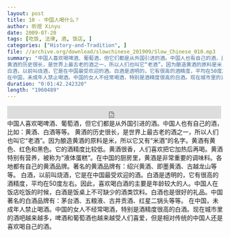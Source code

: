 ```yaml
---
layout: post
title: 10 - 中国人喝什么？
author: 昕煜 Xinyu
date: 2009-07-20
tags: [吃饭, 法律, 酒, 饭店, ]
categories: ["History-and-Tradition", ]
file: //archive.org/download/slowchinese_201909/Slow_Chinese_010.mp3
summary: "中国人喜欢喝啤酒、葡萄酒，但它们都是从外国引进的酒。中国人也有自己的酒，比如：黄酒、白酒等等。  
黄酒的历史很长，是世界上最古老的酒之一，所以人们也叫它“老酒”。因为酿造黄酒的原料是米，所以它又有“米酒”的名字。黄酒有黄色、红色和黑色。它的酒精度比较低。黄酒很香，人们喜欢把它加热后再喝。黄酒特别有营养，被称为“液体蛋糕”。在中国的厨房里，黄酒是非常重要的调味料。各地都有自己的黄酒品牌。著名的黄酒品牌有：绍兴黄酒、即墨黄酒、古越龙山等等。  
白酒，以前叫烧酒，它是在中国最受欢迎的酒。白酒是透明的，它有很高的酒精度，平均在50度左右。因此，喜欢喝白酒的主要是年龄较大的人。中国人在饭店吃饭的时候，白酒是饭桌上不可缺少的酒类饮料。白酒也是很好的礼品。中国著名的白酒品牌有：茅台酒、五粮液、古井贡酒、红星二锅头等等。  
在中国，未成年人禁止喝酒。中国的女人不经常喝酒，特别是酒精度很高的白酒。现在城市里的酒吧越来越多，啤酒和葡萄酒也越来越受人们喜爱，但是相对传统的中国人还是喜欢喝自己的酒。"
duration: "0:01:42.242320"
length: "1960489"
---
```


<iframe src="https://archive.org/embed/slowchinese_201909/Slow_Chinese_010.mp3" width="500" height="30" frameborder="0" webkitallowfullscreen="true" mozallowfullscreen="true" allowfullscreen></iframe>
中国人喜欢喝啤酒、葡萄酒，但它们都是从外国引进的酒。中国人也有自己的酒，比如：黄酒、白酒等等。  
黄酒的历史很长，是世界上最古老的酒之一，所以人们也叫它“老酒”。因为酿造黄酒的原料是米，所以它又有“米酒”的名字。黄酒有黄色、红色和黑色。它的酒精度比较低。黄酒很香，人们喜欢把它加热后再喝。黄酒特别有营养，被称为“液体蛋糕”。在中国的厨房里，黄酒是非常重要的调味料。各地都有自己的黄酒品牌。著名的黄酒品牌有：绍兴黄酒、即墨黄酒、古越龙山等等。  
白酒，以前叫烧酒，它是在中国最受欢迎的酒。白酒是透明的，它有很高的酒精度，平均在50度左右。因此，喜欢喝白酒的主要是年龄较大的人。中国人在饭店吃饭的时候，白酒是饭桌上不可缺少的酒类饮料。白酒也是很好的礼品。中国著名的白酒品牌有：茅台酒、五粮液、古井贡酒、红星二锅头等等。  
在中国，未成年人禁止喝酒。中国的女人不经常喝酒，特别是酒精度很高的白酒。现在城市里的酒吧越来越多，啤酒和葡萄酒也越来越受人们喜爱，但是相对传统的中国人还是喜欢喝自己的酒。